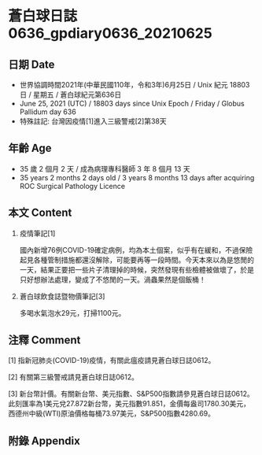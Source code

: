 [_metadata_:encoding]: - "utf-8"
[_metadata_:language]: - "zh-Hant-TW"
[_metadata_:fileformat]: - "markdown"
[_metadata_:MIME_type]: - "text/plain"
[_metadata_:markdown_version]: - "commonmark version 0.29"
[_metadata_:markdown_spec]: - "https://spec.commonmark.org/0.29/"

# 蒼白球日誌0636_gpdiary0636_20210625 #

## 日期 Date ##

* 世界協調時間2021年(中華民國110年，令和3年)6月25日 / Unix 紀元 18803 日 / 星期五 / 蒼白球紀元第636日
* June 25, 2021 (UTC) / 18803 days since Unix Epoch / Friday / Globus Pallidum day 636
* 特殊註記: 台灣因疫情[1]進入三級警戒[2]第38天

## 年齡 Age ##

* 35 歲 2 個月 2 天 / 成為病理專科醫師 3 年 8 個月 13 天
* 35 years 2 months 2 days old / 3 years 8 months 13 days after acquiring ROC Surgical Pathology Licence

## 本文 Content ##

1. 疫情筆記[1]

    國內新增76例COVID-19確定病例，均為本土個案，似乎有在緩和，不過保險起見各種管制措施都還沒解除，可能要再等一段時間。今天本來以為是悠閒的一天，結果正要把一些片子清理掉的時候，突然發現有些檢體被做壞了，於是只好想辦法處理，變成了不悠閒的一天。渦蟲果然是個飯桶！
    
2. 蒼白球飲食誌暨物價筆記[3]

    多喝水氣泡水29元，打掃1100元。

## 注釋 Comment ##

[1] 指新冠肺炎(COVID-19)疫情，有關此瘟疫請見蒼白球日誌0612。

[2] 有關第三級警戒請見蒼白球日誌0612。

[3] 新台幣計價。有關新台幣、美元指數、S&P500指數請參見蒼白球日誌0612。此刻匯率為1美元兌27.872新台幣，美元指數91.851，金價每盎司1780.30美元，西德州中級(WTI)原油價格每桶73.97美元，S&P500指數4280.69。

## 附錄 Appendix ##

